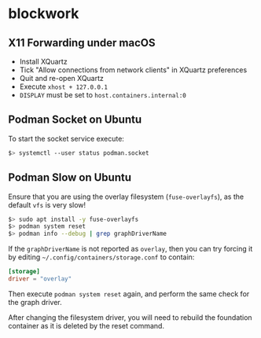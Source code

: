 # blockwork

## X11 Forwarding under macOS

 * Install XQuartz
 * Tick "Allow connections from network clients" in XQuartz preferences
 * Quit and re-open XQuartz
 * Execute `xhost + 127.0.0.1`
 * `DISPLAY` must be set to `host.containers.internal:0`

## Podman Socket on Ubuntu

To start the socket service execute:

```bash
$> systemctl --user status podman.socket
```

## Podman Slow on Ubuntu

Ensure that you are using the overlay filesystem (`fuse-overlayfs`), as the
default `vfs` is very slow!

```bash
$> sudo apt install -y fuse-overlayfs
$> podman system reset
$> podman info --debug | grep graphDriverName
```

If the `graphDriverName` is not reported as `overlay`, then you can try forcing
it by editing `~/.config/containers/storage.conf` to contain:

```toml
[storage]
driver = "overlay"
```

Then execute `podman system reset` again, and perform the same check for the
graph driver.

After changing the filesystem driver, you will need to rebuild the foundation
container as it is deleted by the reset command.
